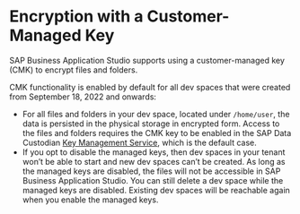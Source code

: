 <!-- loio68e6d6f7b8f6436e986214e79cb7bf9c -->

# Encryption with a Customer-Managed Key

SAP Business Application Studio supports using a customer-managed key \(CMK\) to encrypt files and folders.

CMK functionality is enabled by default for all dev spaces that were created from September 18, 2022 and onwards:

-   For all files and folders in your dev space, located under `/home/user`, the data is persisted in the physical storage in encrypted form. Access to the files and folders requires the CMK key to be enabled in the SAP Data Custodian [Key Management Service](https://help.sap.com/docs/sap-data-custodian/key-management-service/what-is-key-management-service-page), which is the default case.
-   If you opt to disable the managed keys, then dev spaces in your tenant won’t be able to start and new dev spaces can’t be created. As long as the managed keys are disabled, the files will not be accessible in SAP Business Application Studio. You can still delete a dev space while the managed keys are disabled. Existing dev spaces will be reachable again when you enable the managed keys.

